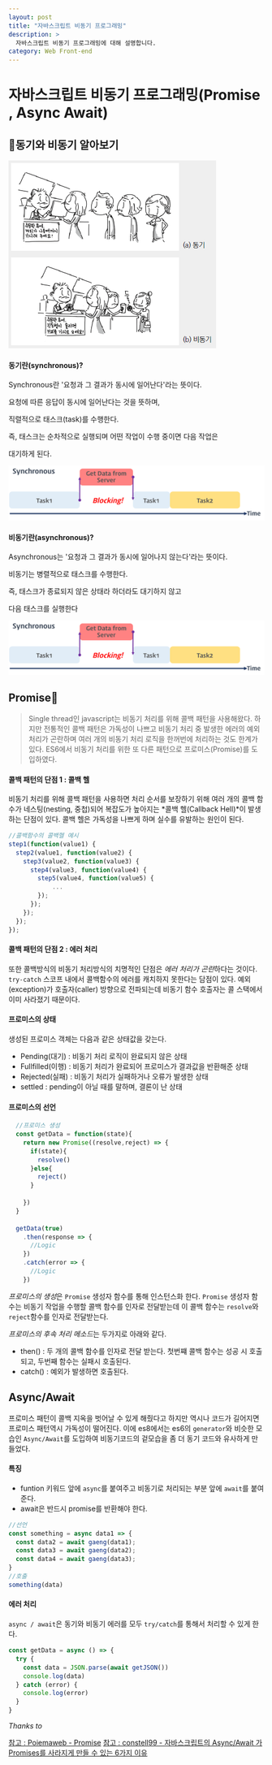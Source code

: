 ```yaml
---
layout: post
title: "자바스크립트 비동기 프로그래밍"
description: >
  자바스크립트 비동기 프로그래밍에 대해 설명합니다.
category: Web Front-end
---
```


# 자바스크립트 비동기 프로그래밍(Promise , Async Await)

## 🔎동기와 비동기 알아보기

![동기와 비동기](/assets/images/asynchronous/block_nonblock.png)

#### 동기란(synchronous)?

Synchronous란 '요청과 그 결과가  동시에 일어난다'라는 뜻이다.

요청에 따른 응답이 동시에 일어난다는 것을 뜻하며,

직렬적으로 태스크(task)를 수행한다.

즉, 태스크는 순차적으로 실행되며 어떤 작업이 수행 중이면 다음 작업은

대기하게 된다.

![동기식 처리 모델](/assets/images/asynchronous/synchronous.png)



#### 비동기란(asynchronous)?
Asynchronous는 '요청과 그 결과가 동시에 일어나지 않는다'라는 뜻이다.

비동기는 병렬적으로 태스크를 수행한다.

즉, 태스크가 종료되지 않은 상태라 하더라도 대기하지 않고

다음 태스크를 실행한다


![비동기식 처리 모델](/assets/images/asynchronous/synchronous.png)


## Promise🤙

>Single thread인 javascript는 비동기 처리를 위해 콜백 패턴을 사용해왔다.
>하지만 전통적인 콜백 패턴은 가독성이 나쁘고 비동기 처리 중 발생한 에러의 예외 처리가 곤란하며
>여러 개의 비동기 처리 로직을 한꺼번에 처리하는 것도 한계가 있다. ES6에서 비동기 처리를 위한 또 다른 패턴으로 프로미스(Promise)를 도입하였다.


#### 콜백 패턴의 단점 1 : 콜백 헬
비동기 처리를 위해 콜백 패턴을 사용하면 처리 순서를 보장하기 위해 여러 개의 콜백 함수가 네스팅(nesting, 중첩)되어
복잡도가 높아지는 *콜백 헬(Callback Hell)*이 발생하는 단점이 있다.
콜백 헬은 가독성을 나쁘게 하며 실수를 유발하는 원인이 된다.
```js
//콜백함수의 콜백헬 예시
step1(function(value1) {
  step2(value1, function(value2) {
    step3(value2, function(value3) {
      step4(value3, function(value4) {
        step5(value4, function(value5) {
            ...
        });
      });
    });
  });
});
```

#### 콜백 패턴의 단점 2 : 에러 처리
또한 콜백방식의 비동기 처리방식의 치명적인 단점은 *에러 처리가 곤란*하다는 것이다.
`try-catch` 스코프 내에서 콜백함수의 에러를 캐치하지 못한다는 담점이 있다.
예외(exception)가 호출자(caller) 방향으로 전파되는데 비동기 함수 호출자는 콜 스택에서 이미 사라졌기 때문이다.


#### 프로미스의 상태
생성된 프로미스 객체는 다음과 같은 상태값을 갖는다.
- Pending(대기) : 비동기 처리 로직이 완료되지 않은 상태  
- Fullfilled(이행) : 비동기 처리가 완료되어 프로미스가 결과값을 반환해준 상태
- Rejected(실패) : 비동기 처리가 실패하거나 오류가 발생한 상태
- settled : pending이 아닐 때를 말하며, 결론이 난 상태


#### 프로미스의 선언
```js
  //프로미스 생성
  const getData = function(state){
    return new Promise((resolve,reject) => {
      if(state){
        resolve()
      }else{
        reject()
      }
      
    })
  }

  getData(true)
    .then(response => {
      //Logic
    })
    .catch(error => {
      //Logic
    })
```
*프로미스의 생성*은 `Promise` 생성자 함수를 통해 인스턴스화 한다. `Promise` 생성자 함수는 비동기 작업을 수행할
콜백 함수를 인자로 전달받는데 이 콜백 함수는 `resolve`와 `reject`함수를 인자로 전달받는다.

*프로미스의 후속 처리 메소드*는 두가지로 아래와 같다.
- then() : 두 개의 콜백 함수를 인자로 전달 받는다. 첫번쨰 콜백 함수는 성공 시 호출되고, 두번째 함수는 실패시 호출된다.
- catch() : 예외가 발생하면 호출된다.



## Async/Await
프로미스 패턴이 콜백 지옥을 벗어날 수 있게 해줬다고 하지만 역시나 코드가 길어지면 프로미스 패턴역시
가독성이 떨어진다. 이에 es8에서는 es6의 `generator`와 비슷한 모습인 `Async/Await`를 도입하여 비동기코드의 겉모습을
좀 더 동기 코드와 유사하게 만들었다.

#### 특징

- funtion 키워드 앞에 `async`를 붙여주고 비동기로 처리되는 부분 앞에 `await`를 붙여준다.
- await은 반드시 promise를 반환해야 한다.

```js
//선언
const something = async data1 => {
  const data2 = await gaeng(data1);
  const data3 = await gaeng(data2);
  const data4 = await gaeng(data3);
}
//호출
something(data)
```

#### 에러 처리

`async / await`은 동기와 비동기 에러를 모두 `try/catch`를 통해서 처리할 수 있게 한다.

```js
const getData = async () => {
  try {
    const data = JSON.parse(await getJSON())
    console.log(data)
  } catch (error) {
    console.log(error)
  }
}
```


*Thanks to*

[참고 : Poiemaweb - Promise](https://poiemaweb.com/es6-promise)
[참고 : constell99 - 자바스크립트의 Async/Await 가 Promises를 사라지게 만들 수 있는 6가지 이유](https://medium.com/@constell99/%EC%9E%90%EB%B0%94%EC%8A%A4%ED%81%AC%EB%A6%BD%ED%8A%B8%EC%9D%98-async-await-%EA%B0%80-promises%EB%A5%BC-%EC%82%AC%EB%9D%BC%EC%A7%80%EA%B2%8C-%EB%A7%8C%EB%93%A4-%EC%88%98-%EC%9E%88%EB%8A%94-6%EA%B0%80%EC%A7%80-%EC%9D%B4%EC%9C%A0-c5fe0add656c)
